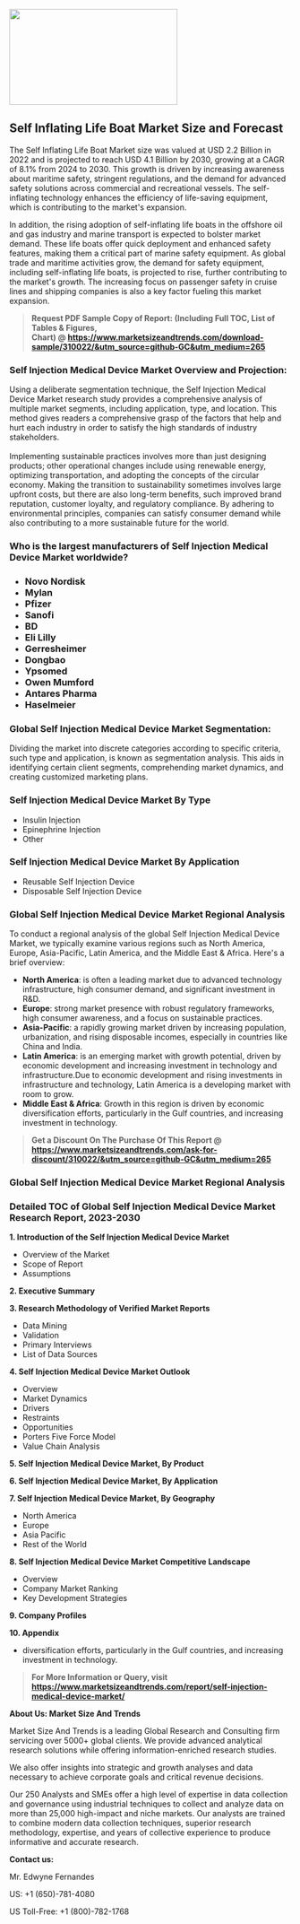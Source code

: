 <p><img class="alignnone size-medium wp-image-20088" src="https://ffe5etoiles.com/wp-content/uploads/2024/12/MST1-300x171.png" alt="" width="300" height="171" /></p><h2>Self Inflating Life Boat Market Size and Forecast</h2><p>The Self Inflating Life Boat Market size was valued at USD 2.2 Billion in 2022 and is projected to reach USD 4.1 Billion by 2030, growing at a CAGR of 8.1% from 2024 to 2030. This growth is driven by increasing awareness about maritime safety, stringent regulations, and the demand for advanced safety solutions across commercial and recreational vessels. The self-inflating technology enhances the efficiency of life-saving equipment, which is contributing to the market's expansion.</p><p>In addition, the rising adoption of self-inflating life boats in the offshore oil and gas industry and marine transport is expected to bolster market demand. These life boats offer quick deployment and enhanced safety features, making them a critical part of marine safety equipment. As global trade and maritime activities grow, the demand for safety equipment, including self-inflating life boats, is projected to rise, further contributing to the market's growth. The increasing focus on passenger safety in cruise lines and shipping companies is also a key factor fueling this market expansion.</p></p><blockquote id="" class=""><strong>Request PDF Sample Copy of Report: (Including Full TOC, List of Tables &amp; Figures, Chart)&nbsp;@&nbsp;<strong><a href="https://www.marketsizeandtrends.com/download-sample/310022/&utm_source=github-GC&utm_medium=265" target="_blank">https://www.marketsizeandtrends.com/download-sample/310022/&utm_source=github-GC&utm_medium=265</a></strong></strong></blockquote><h3 id="" class="">Self Injection Medical Device Market&nbsp;Overview and Projection:</h3><p id="" class="">Using a deliberate segmentation technique, the Self Injection Medical Device Market research study provides a comprehensive analysis of multiple market segments, including application, type, and location. This method gives readers a comprehensive grasp of the factors that help and hurt each industry in order to satisfy the high standards of industry stakeholders. <br /> <br />Implementing sustainable practices involves more than just designing products; other operational changes include using renewable energy, optimizing transportation, and adopting the concepts of the circular economy. Making the transition to sustainability sometimes involves large upfront costs, but there are also long-term benefits, such improved brand reputation, customer loyalty, and regulatory compliance. By adhering to environmental principles, companies can satisfy consumer demand while also contributing to a more sustainable future for the world.</p><h3 id="" class="">Who is the largest manufacturers of&nbsp;Self Injection Medical Device Market worldwide?</h3><h3 class=""><p><ul><li>Novo Nordisk </li><li> Mylan </li><li> Pfizer </li><li> Sanofi </li><li> BD </li><li> Eli Lilly </li><li> Gerresheimer </li><li> Dongbao </li><li> Ypsomed </li><li> Owen Mumford </li><li> Antares Pharma </li><li> Haselmeier</li></ul></p></h3><h3 id="" class="">Global&nbsp;Self Injection Medical Device Market Segmentation:</h3><p id="" class="">Dividing the market into discrete categories according to specific criteria, such type and application, is known as segmentation analysis. This aids in identifying certain client segments, comprehending market dynamics, and creating customized marketing plans.</p><h3 id="" class="">Self Injection Medical Device Market&nbsp;By Type</h3><p><p><ul><li>Insulin Injection</li><li> Epinephrine Injection</li><li> Other</p></li></ul></p></p><h3 id="" class="">Self Injection Medical Device Market&nbsp;By Application</h3><p class=""><p><ul><li>Reusable Self Injection Device</li><li> Disposable Self Injection Device</li></ul></p></p><h3 id="" class="">Global Self Injection Medical Device Market Regional Analysis</h3><p id="" class="">To conduct a regional analysis of the global Self Injection Medical Device Market, we typically examine various regions such as North America, Europe, Asia-Pacific, Latin America, and the Middle East &amp; Africa. Here's a brief overview:</p><ul><li><strong>North America</strong>: is often a leading market due to advanced technology infrastructure, high consumer demand, and significant investment in R&amp;D.</li><li><strong>Europe</strong>: strong market presence with robust regulatory frameworks, high consumer awareness, and a focus on sustainable practices.</li><li><strong>Asia-Pacific</strong>: a rapidly growing market driven by increasing population, urbanization, and rising disposable incomes, especially in countries like China and India.</li><li><strong>Latin America</strong>: is an emerging market with growth potential, driven by economic development and increasing investment in technology and infrastructure.Due to economic development and rising investments in infrastructure and technology, Latin America is a developing market with room to grow.</li><li><strong>Middle East &amp; Africa</strong>: Growth in this region is driven by economic diversification efforts, particularly in the Gulf countries, and increasing investment in technology.</li></ul><blockquote id="" class=""><strong>Get a Discount On The Purchase Of This Report @ <strong><a href="https://www.marketsizeandtrends.com/ask-for-discount/310022/&utm_source=github-GC&utm_medium=265" target="_blank">https://www.marketsizeandtrends.com/ask-for-discount/310022/&utm_source=github-GC&utm_medium=265</a></strong></strong></blockquote><h3 id="" class="">Global Self Injection Medical Device Market Regional Analysis</h3><h3 id="" class="">Detailed TOC of Global Self Injection Medical Device Market Research Report, 2023-2030</h3><p id="" class=""><strong>1. Introduction of the Self Injection Medical Device Market</strong></p><ul><li>Overview of the Market</li><li>Scope of Report</li><li>Assumptions</li></ul><p id="" class=""><strong>2. Executive Summary</strong></p><p id="" class=""><strong>3. Research Methodology of Verified Market Reports</strong></p><ul><li>Data Mining</li><li>Validation</li><li>Primary Interviews</li><li>List of Data Sources</li></ul><p id="" class=""><strong>4. Self Injection Medical Device Market Outlook</strong></p><ul><li>Overview</li><li>Market Dynamics</li><li>Drivers</li><li>Restraints</li><li>Opportunities</li><li>Porters Five Force Model</li><li>Value Chain Analysis</li></ul><p id="" class=""><strong>5. Self Injection Medical Device Market, By Product</strong></p><p id="" class=""><strong>6. Self Injection Medical Device Market, By Application</strong></p><p id="" class=""><strong>7. Self Injection Medical Device Market, By Geography</strong></p><ul><li>North America</li><li>Europe</li><li>Asia Pacific</li><li>Rest of the World</li></ul><p id="" class=""><strong>8. Self Injection Medical Device Market Competitive Landscape</strong></p><ul><li>Overview</li><li>Company Market Ranking</li><li>Key Development Strategies</li></ul><p id="" class=""><strong>9. Company Profiles</strong></p><p id="" class=""><strong>10. Appendix</strong></p><ul><li>diversification efforts, particularly in the Gulf countries, and increasing investment in technology.</li></ul><blockquote id="" class=""><strong>For More Information or Query, visit <strong><strong><a href="https://www.marketsizeandtrends.com/report/self-injection-medical-device-market/" target="_blank">https://www.marketsizeandtrends.com/report/self-injection-medical-device-market/</a></strong></strong></strong></blockquote><p id="" class=""><strong>About Us: Market Size And Trends</strong></p><p id="" class="">Market Size And Trends is a leading Global Research and Consulting firm servicing over 5000+ global clients. We provide advanced analytical research solutions while offering information-enriched research studies.</p><p id="" class="">We also offer insights into strategic and growth analyses and data necessary to achieve corporate goals and critical revenue decisions.</p><p id="" class="">Our 250 Analysts and SMEs offer a high level of expertise in data collection and governance using industrial techniques to collect and analyze data on more than 25,000 high-impact and niche markets. Our analysts are trained to combine modern data collection techniques, superior research methodology, expertise, and years of collective experience to produce informative and accurate research.</p><p id="" class=""><strong>Contact us:</strong></p><p id="" class="">Mr. Edwyne Fernandes</p><p id="" class="">US: +1 (650)-781-4080</p><p id="" class="">US Toll-Free: +1 (800)-782-1768</p>
